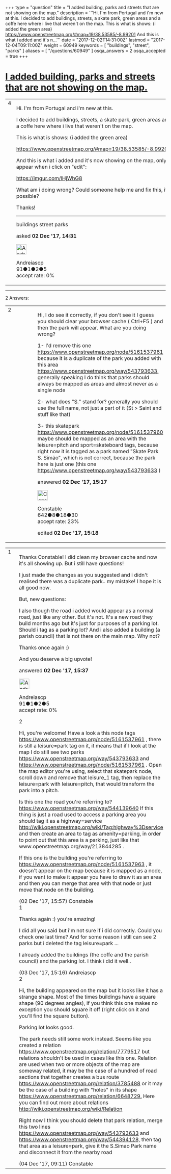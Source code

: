 +++
type = "question"
title = "I added building, parks and streets that are not showing on the map."
description = '''Hi. I&#x27;m from Portugal and i&#x27;m new at this. I decided to add buildings, streets, a skate park, green areas and a coffe here where i live that weren&#x27;t on the map. This is what is shows: (i added the green area) https://www.openstreetmap.org/#map=19/38.53585/-8.99201 And this is what i added and it&#x27;s n...'''
date = "2017-12-02T14:31:00Z"
lastmod = "2017-12-04T09:11:00Z"
weight = 60949
keywords = [ "buildings", "street", "parks" ]
aliases = [ "/questions/60949" ]
osqa_answers = 2
osqa_accepted = true
+++

<div class="headNormal">

# [I added building, parks and streets that are not showing on the map.](/questions/60949/i-added-building-parks-and-streets-that-are-not-showing-on-the-map)

</div>

<div id="main-body">

<div id="askform">

<table id="question-table" style="width:100%;">
<colgroup>
<col style="width: 50%" />
<col style="width: 50%" />
</colgroup>
<tbody>
<tr>
<td style="width: 30px; vertical-align: top"><div class="vote-buttons">
<span id="post-60949-upvote" class="ajax-command post-vote up" rel="nofollow" title="I like this post (click again to cancel)"> </span>
<div id="post-60949-score" class="post-score" title="current number of votes">
4
</div>
<span id="post-60949-downvote" class="ajax-command post-vote down" rel="nofollow" title="I dont like this post (click again to cancel)"> </span> <span id="favorite-mark" class="ajax-command favorite-mark" rel="nofollow" title="mark/unmark this question as favorite (click again to cancel)"> </span>
<div id="favorite-count" class="favorite-count">
&#10;</div>
</div></td>
<td><div id="item-right">
<div class="question-body">
<p>Hi. I'm from Portugal and i'm new at this.</p>
<p>I decided to add buildings, streets, a skate park, green areas and a coffe here where i live that weren't on the map.</p>
<p>This is what is shows: (i added the green area)</p>
<p><a href="https://www.openstreetmap.org/#map=19/38.53585/-8.99201">https://www.openstreetmap.org/#map=19/38.53585/-8.99201</a></p>
<p>And this is what i added and it's now showing on the map, only appear when i click on "edit":</p>
<p><a href="https://imgur.com/lHjWhG8">https://imgur.com/lHjWhG8</a></p>
<p>What am i doing wrong? Could someone help me and fix this, if possible?</p>
<p>Thanks!</p>
<hr />
</div>
<div id="question-tags" class="tags-container tags">
<span class="post-tag tag-link-buildings" rel="tag" title="see questions tagged &#39;buildings&#39;">buildings</span> <span class="post-tag tag-link-street" rel="tag" title="see questions tagged &#39;street&#39;">street</span> <span class="post-tag tag-link-parks" rel="tag" title="see questions tagged &#39;parks&#39;">parks</span>
</div>
<div id="question-controls" class="post-controls">
&#10;</div>
<div class="post-update-info-container">
<div class="post-update-info post-update-info-user">
<p>asked <strong>02 Dec '17, 14:31</strong></p>
<img src="https://secure.gravatar.com/avatar/b92234f4f89780a7163c38dc16e59679?s=32&amp;d=identicon&amp;r=g" class="gravatar" width="32" height="32" alt="Andreiascp&#39;s gravatar image" />
<p><span>Andreiascp</span><br />
<span class="score" title="91 reputation points">91</span><span title="1 badges"><span class="badge1">●</span><span class="badgecount">1</span></span><span title="2 badges"><span class="silver">●</span><span class="badgecount">2</span></span><span title="5 badges"><span class="bronze">●</span><span class="badgecount">5</span></span><br />
<span class="accept_rate" title="Rate of the user&#39;s accepted answers">accept rate:</span> <span title="Andreiascp has no accepted answers">0%</span></p>
</div>
</div>
<div id="comments-container-60949" class="comments-container">
&#10;</div>
<div id="comment-tools-60949" class="comment-tools">
&#10;</div>
<div class="clear">
&#10;</div>
<div id="comment-60949-form-container" class="comment-form-container">
&#10;</div>
<div class="clear">
&#10;</div>
</div></td>
</tr>
</tbody>
</table>

------------------------------------------------------------------------

<div class="tabBar">

<span id="sort-top"></span>

<div class="headQuestions">

2 Answers:

</div>

</div>

<span id="60952"></span>

<div id="answer-container-60952" class="answer accepted-answer">

<table style="width:100%;">
<colgroup>
<col style="width: 50%" />
<col style="width: 50%" />
</colgroup>
<tbody>
<tr>
<td style="width: 30px; vertical-align: top"><div class="vote-buttons">
<span id="post-60952-upvote" class="ajax-command post-vote up" rel="nofollow" title="I like this post (click again to cancel)"> </span>
<div id="post-60952-score" class="post-score" title="current number of votes">
2
</div>
<span id="post-60952-downvote" class="ajax-command post-vote down" rel="nofollow" title="I dont like this post (click again to cancel)"> </span> <span class="accept-answer on" rel="nofollow" title="Andreiascp has selected this answer as the correct answer"> </span>
</div></td>
<td><div class="item-right">
<div class="answer-body">
<p>Hi, I do see it correctly, if you don't see it I guess you should clear your browser cache ( Ctrl+F5 ) and then the park will appear. What are you doing wrong?</p>
<p>1- I'd remove this one <a href="https://www.openstreetmap.org/node/5161537961">https://www.openstreetmap.org/node/5161537961</a> because it is a duplicate of the park you added with this area <a href="https://www.openstreetmap.org/way/543793633,">https://www.openstreetmap.org/way/543793633,</a> generally speaking I do think that parks should always be mapped as areas and almost never as a single node</p>
<p>2- what does "S." stand for? generally you should use the full name, not just a part of it (St &gt; Saint and stuff like that)</p>
<p>3- this skatepark <a href="https://www.openstreetmap.org/node/5161537960">https://www.openstreetmap.org/node/5161537960</a> maybe should be mapped as an area with the leisure=pitch and sport=skateboard tags, because right now it is tagged as a park named "Skate Park S. Simão", which is not correct, because the park here is just one (this one <a href="https://www.openstreetmap.org/way/543793633">https://www.openstreetmap.org/way/543793633</a> )</p>
</div>
<div class="answer-controls post-controls">
&#10;</div>
<div class="post-update-info-container">
<div class="post-update-info post-update-info-user">
<p>answered <strong>02 Dec '17, 15:17</strong></p>
<img src="https://secure.gravatar.com/avatar/17282eebcd8a14e0cb4a02fe44769460?s=32&amp;d=identicon&amp;r=g" class="gravatar" width="32" height="32" alt="Constable&#39;s gravatar image" />
<p><span>Constable</span><br />
<span class="score" title="642 reputation points">642</span><span title="8 badges"><span class="badge1">●</span><span class="badgecount">8</span></span><span title="18 badges"><span class="silver">●</span><span class="badgecount">18</span></span><span title="30 badges"><span class="bronze">●</span><span class="badgecount">30</span></span><br />
<span class="accept_rate" title="Rate of the user&#39;s accepted answers">accept rate:</span> <span title="Constable has 3 accepted answers">23%</span></p>
</div>
<div class="post-update-info post-update-info-edited">
<p><span> edited <strong>02 Dec '17, 15:18</strong> </span></p>
</div>
</div>
<div id="comments-container-60952" class="comments-container">
&#10;</div>
<div id="comment-tools-60952" class="comment-tools">
&#10;</div>
<div class="clear">
&#10;</div>
<div id="comment-60952-form-container" class="comment-form-container">
&#10;</div>
<div class="clear">
&#10;</div>
</div></td>
</tr>
</tbody>
</table>

</div>

<span id="60954"></span>

<div id="answer-container-60954" class="answer answered-by-owner">

<table style="width:100%;">
<colgroup>
<col style="width: 50%" />
<col style="width: 50%" />
</colgroup>
<tbody>
<tr>
<td style="width: 30px; vertical-align: top"><div class="vote-buttons">
<span id="post-60954-upvote" class="ajax-command post-vote up" rel="nofollow" title="I like this post (click again to cancel)"> </span>
<div id="post-60954-score" class="post-score" title="current number of votes">
1
</div>
<span id="post-60954-downvote" class="ajax-command post-vote down" rel="nofollow" title="I dont like this post (click again to cancel)"> </span>
</div></td>
<td><div class="item-right">
<div class="answer-body">
<p>Thanks Constable! I did clean my browser cache and now it's all showing up. But i still have questions!</p>
<p>I just made the changes as you suggested and i didn't realised there was a duplicate park.. my mistake! I hope it is all good now.</p>
<p>But, new questions:</p>
<p>I also though the road i added would appear as a normal road, just like any other. But it's not. It's a new road they build months ago but it's just for purposes of a parking lot. Should i tag as a parking lot? And i also added a building (a parish council) that is not there on the main map. Why not?</p>
<p>Thanks once again :)</p>
<p>And you deserve a big upvote!</p>
</div>
<div class="answer-controls post-controls">
&#10;</div>
<div class="post-update-info-container">
<div class="post-update-info post-update-info-user">
<p>answered <strong>02 Dec '17, 15:37</strong></p>
<img src="https://secure.gravatar.com/avatar/b92234f4f89780a7163c38dc16e59679?s=32&amp;d=identicon&amp;r=g" class="gravatar" width="32" height="32" alt="Andreiascp&#39;s gravatar image" />
<p><span>Andreiascp</span><br />
<span class="score" title="91 reputation points">91</span><span title="1 badges"><span class="badge1">●</span><span class="badgecount">1</span></span><span title="2 badges"><span class="silver">●</span><span class="badgecount">2</span></span><span title="5 badges"><span class="bronze">●</span><span class="badgecount">5</span></span><br />
<span class="accept_rate" title="Rate of the user&#39;s accepted answers">accept rate:</span> <span title="Andreiascp has no accepted answers">0%</span></p>
</div>
</div>
<div id="comments-container-60954" class="comments-container">
<span id="60955"></span>
<div id="comment-60955" class="comment">
<div id="post-60955-score" class="comment-score">
2
</div>
<div class="comment-text">
<p>Hi, you're welcome! Have a look a this node tags <a href="https://www.openstreetmap.org/node/5161537961">https://www.openstreetmap.org/node/5161537961</a> , there is still a leisure=park tag on it, it means that if I look at the map I do still see two parks <a href="https://www.openstreetmap.org/way/543793633">https://www.openstreetmap.org/way/543793633</a> and <a href="https://www.openstreetmap.org/node/5161537961">https://www.openstreetmap.org/node/5161537961</a> . Open the map editor you're using, select that skatepark node, scroll down and remove that leisure_1 tag, then replace the leisure=park with leisure=pitch, that would transform the park into a pitch.</p>
<p>Is this one the road you're referring to? <a href="https://www.openstreetmap.org/way/544139640">https://www.openstreetmap.org/way/544139640</a> If this thing is just a road used to access a parking area you should tag it as a highway=service <a href="http://wiki.openstreetmap.org/wiki/Tag:highway%3Dservice">http://wiki.openstreetmap.org/wiki/Tag:highway%3Dservice</a> and then create an area to tag as amenity=parking, in order to point out that this area is a parking, just like that www.openstreetmap.org/way/213844285 .</p>
<p>If this one is the building you're referring to <a href="https://www.openstreetmap.org/node/5161537963">https://www.openstreetmap.org/node/5161537963</a> , it doesn't appear on the map because it is mapped as a node, if you want to make it appear you have to draw it as an area and then you can merge that area with that node or just move that node on the building.</p>
</div>
<div id="comment-60955-info" class="comment-info">
<span class="comment-age">(02 Dec '17, 15:57)</span> <span class="comment-user userinfo">Constable</span>
</div>
</div>
<span id="60978"></span>
<div id="comment-60978" class="comment">
<div id="post-60978-score" class="comment-score">
1
</div>
<div class="comment-text">
<p>Thanks again :) you're amazing!</p>
<p>I did all you said but i'm not sure if i did correctly. Could you check one last time? And for some reason i still can see 2 parks but i deleted the tag leisure=park ...</p>
<p>I already added the buildings (the coffe and the parish council) and the parking lot. I think i did it well..</p>
</div>
<div id="comment-60978-info" class="comment-info">
<span class="comment-age">(03 Dec '17, 15:16)</span> <span class="comment-user userinfo">Andreiascp</span>
</div>
</div>
<span id="60987"></span>
<div id="comment-60987" class="comment">
<div id="post-60987-score" class="comment-score">
2
</div>
<div class="comment-text">
<p>Hi, the building appeared on the map but it looks like it has a strange shape. Most of the times buildings have a square shape (90 degrees angles), if you think this one makes no exception you should square it off (right click on it and you'll find the square button).</p>
<p>Parking lot looks good.</p>
<p>The park needs still some work instead. Seems like you created a relation <a href="https://www.openstreetmap.org/relation/7779517">https://www.openstreetmap.org/relation/7779517</a> but relations shouldn't be used in cases like this one. Relation are used when two or more objects of the map are someway related, it may be the case of a hundred of road sections that together creates a bus route <a href="https://www.openstreetmap.org/relation/3785488">https://www.openstreetmap.org/relation/3785488</a> or it may be the case of a building with "holes" in its shape <a href="https://www.openstreetmap.org/relation/6648729.">https://www.openstreetmap.org/relation/6648729.</a> Here you can find out more about relations <a href="http://wiki.openstreetmap.org/wiki/Relation">http://wiki.openstreetmap.org/wiki/Relation</a></p>
<p>Right now I think you should delete that park relation, merge this two lines <a href="https://www.openstreetmap.org/way/543793633">https://www.openstreetmap.org/way/543793633</a> and <a href="https://www.openstreetmap.org/way/544394128,">https://www.openstreetmap.org/way/544394128,</a> then tag that area as a leisure=park, give it the S.Simao Park name and disconnect it from the nearby road</p>
</div>
<div id="comment-60987-info" class="comment-info">
<span class="comment-age">(04 Dec '17, 09:11)</span> <span class="comment-user userinfo">Constable</span>
</div>
</div>
</div>
<div id="comment-tools-60954" class="comment-tools">
&#10;</div>
<div class="clear">
&#10;</div>
<div id="comment-60954-form-container" class="comment-form-container">
&#10;</div>
<div class="clear">
&#10;</div>
</div></td>
</tr>
</tbody>
</table>

</div>

<div class="paginator-container-left">

</div>

</hr>

</div>

</div>


